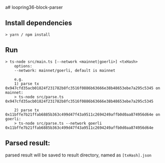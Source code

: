 a# loopring36-block-parser

## Install dependencies
```
> yarn / npm install
```

## Run
```
> ts-node src/main.ts [--network <mainnet|goerli>] <txHash>  
    options:   
    --network: mainnet/goerli, default is mainnet  

    e.g.   
    1) parse tx 0x947cfd35acb01824f231782b8fc3516f0886b63666e38b48653ebe7a295c5345 on mainnet:   
    > ts-node src/parse.ts 0x947cfd35acb01824f231782b8fc3516f0886b63666e38b48653ebe7a295c5345  
    
    2) parse tx 0x11bffe7b21ffab6885b363c499d47f43a9511c2694249affb0d0aa874956d64e on goerli:  
    > ts-node src/parse.ts --network goerli 0x11bffe7b21ffab6885b363c499d47f43a9511c2694249affb0d0aa874956d64e  
```

## Parsed result:  
parsed result will be saved to result directory, named as `[txHash].json`
